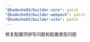 ```yaml
---
"@hadeshe93/builder-core": patch
"@hadeshe93/builder-webpack": patch
"@hadeshe93/builder-vite": patch
---
```


修复配置项拼写问题和配置类型问题

